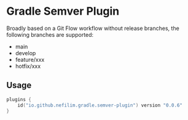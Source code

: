 # Gradle Semver Plugin

Broadly based on a Git Flow workflow without release branches, the following branches are supported:

* main
* develop
* feature/xxx
* hotfix/xxx

## Usage

```kotlin
plugins {
    id("io.github.nefilim.gradle.semver-plugin") version "0.0.6"
}

```

